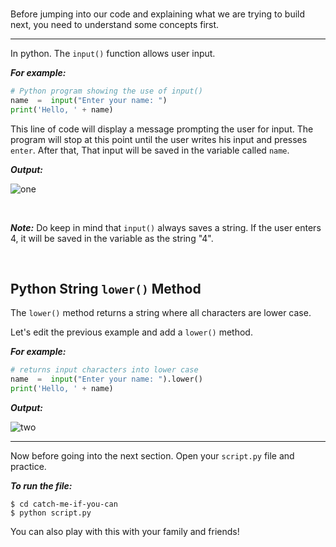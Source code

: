 ﻿<br>

Before jumping into our code and explaining what we are trying to build next, you need to understand some concepts first.

---

In python. The `input()` function allows user input.

***For example:***
```python
# Python program showing the use of input()
name  =  input("Enter your name: ") 
print('Hello, ' + name)
```

This line of code will display a message prompting the user for input. The program will stop at this point until the user writes his input and presses  `enter`. After that, That input will be saved in the variable called `name`.



***Output:***

![one](https://i.ibb.co/BKCKFFq/one.gif)



<br>

***Note:*** Do keep in mind that `input()` always saves a string. If the user enters 4, it will be saved in the variable as the string "4".

<br>

## Python String `lower()` Method
The `lower()` method returns a string where all characters are lower case.

Let's edit the previous example and add a `lower()` method.

***For example:***
```python
# returns input characters into lower case
name  =  input("Enter your name: ").lower() 
print('Hello, ' + name)
```
***Output:***

![two](https://i.ibb.co/R7LxfmC/two.gif)

---

Now before going into the next section. Open your ```script.py``` file and practice. 

***To run the file:***

    $ cd catch-me-if-you-can
    $ python script.py
    
You can also play with this with your family and friends!




